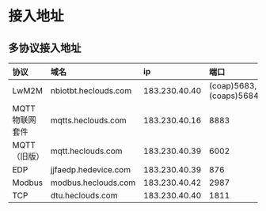 # 接入地址

## 多协议接入地址

| 协议   | 域名   | ip | 端口   |
| :--------- | :----- | :------- | :----- |
|LwM2M|nbiotbt.heclouds.com|183.230.40.40|(coap)5683,(coaps)5684 |
|MQTT物联网套件|mqtts.heclouds.com|183.230.40.16|8883 |
|MQTT（旧版）|mqtt.heclouds.com|183.230.40.39|6002 |
|EDP|jjfaedp.hedevice.com|183.230.40.39|876 |
|Modbus|modbus.heclouds.com|183.230.40.42|2987 |
|TCP|dtu.heclouds.com|183.230.40.40|1811 |
